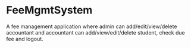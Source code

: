 # FeeMgmtSystem
 A fee management application where admin can add/edit/view/delete accountant and accountant can add/view/edit/delete student, check due fee and logout. 
